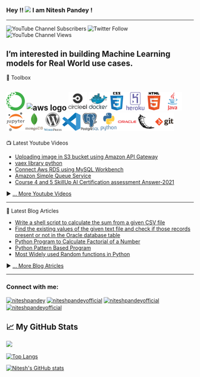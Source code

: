 ### Hey !! <img src="https://github.com/MartinHeinz/MartinHeinz/blob/87592a64404c2fdf98772f6844f4872986a581c7/wave.gif" width="30px">   I am Nitesh Pandey !
---
![YouTube Channel Subscribers](https://img.shields.io/youtube/channel/subscribers/UC31sz4wzeH-6M5aaqEE-hyQ?label=people%20subscribed%20to%20my%20channel&style=social)   ![Twitter Follow](https://img.shields.io/twitter/follow/niteshpandeyof6?label=People%20following%20me%20on%20twitter&style=social)  ![YouTube Channel Views](https://img.shields.io/youtube/channel/views/UC31sz4wzeH-6M5aaqEE-hyQ?label=Total%20views%20on%20my%20channel&style=social)

I’m interested in building Machine Learning models for Real World use cases.
---
:toolbox: Toolbox

<img src="https://github.com/devicons/devicon/blob/master/icons/anaconda/anaconda-original.svg" alt="Anaconda logo" width="50" height="50" /> <img src="https://cdn.cdnlogo.com/logos/a/19/aws.svg" width="50" alt="aws logo" width="50" height="50" /> <img src="https://github.com/devicons/devicon/blob/master/icons/circleci/circleci-plain-wordmark.svg" alt="circleci logo" width="50" height="50" /> <img src="https://github.com/devicons/devicon/blob/master/icons/docker/docker-original-wordmark.svg" width="50" height="50" /><img src="https://github.com/devicons/devicon/blob/master/icons/css3/css3-original-wordmark.svg" alt="CSS logo" width="50" height="50" /><img src="https://github.com/devicons/devicon/blob/master/icons/heroku/heroku-original-wordmark.svg" alt="Heroku logo" width="50" height="50" /><img src="https://github.com/devicons/devicon/blob/master/icons/html5/html5-original-wordmark.svg" alt="HTML logo" width="50" height="50" /><img src="https://github.com/devicons/devicon/blob/master/icons/java/java-original-wordmark.svg" alt="Java logo" width="50" height="50" /><img src="https://github.com/devicons/devicon/blob/master/icons/jupyter/jupyter-original-wordmark.svg" alt="jupyter logo" width="50" height="50" /><img src="https://github.com/devicons/devicon/blob/master/icons/mongodb/mongodb-original-wordmark.svg" alt="mongodb logo" width="50" height="50" /><img src="https://github.com/devicons/devicon/blob/master/icons/wordpress/wordpress-original.svg" alt="wordpress logo" width="50" height="50" /><img src="https://github.com/devicons/devicon/blob/master/icons/vscode/vscode-original.svg" alt="VSCode logo" width="50" height="50" /><img src="https://github.com/devicons/devicon/blob/master/icons/postgresql/postgresql-original-wordmark.svg" alt="postgres logo" width="50" height="50" /><img src="https://github.com/devicons/devicon/blob/master/icons/python/python-original-wordmark.svg" alt="python logo" width="50" height="50" /><img src="https://github.com/devicons/devicon/blob/master/icons/oracle/oracle-original.svg" alt="oracle logo" width="50" height="50" /><img src="https://github.com/devicons/devicon/blob/master/icons/flask/flask-original.svg" alt="Flask logo" width="50" height="50" /><img src="https://github.com/devicons/devicon/blob/master/icons/git/git-original-wordmark.svg" alt="github logo" width="50" height="50" />
---

📺 Latest Youtube Videos

<!-- YOUTUBE-VIDEOS-LIST:START -->
- [Uploading image in S3 bucket using Amazon API Gateway](https://www.youtube.com/watch?v=LLjWSiEBGc0)
- [vaex library python](https://www.youtube.com/watch?v=zq19xERcj98)
- [Connect Aws RDS using MySQL Workbench](https://www.youtube.com/watch?v=zjtqW8cMMuU)
- [Amazon Simple Queue Service](https://www.youtube.com/watch?v=Fyur02xvMJ0)
- [Course 4 and 5 SkillUp AI Certification assessment Answer-2021](https://www.youtube.com/watch?v=JqjEx-aU9EE)
<!-- YOUTUBE-VIDEOS-LIST:END -->

▶ [... More Youtube Videos](https://www.youtube.com/channel/UC31sz4wzeH-6M5aaqEE-hyQ)

---

📙 Latest Blog Articles

<!-- BLOG-POST-LIST:START -->
- [Write a shell script to calculate the sum from a given CSV file](https://cracklogic.com/write-a-shell-script-to-calculate-the-sum-from-a-given-csv-file/?utm_source=rss&utm_medium=rss&utm_campaign=write-a-shell-script-to-calculate-the-sum-from-a-given-csv-file)
- [Find the existing values of the given text file and check if those records present or not in the Oracle database table](https://cracklogic.com/finding-the-existing-values-within-the-text-file-and-check-if-those-records-present-or-not-in-the-oracle-database-table/?utm_source=rss&utm_medium=rss&utm_campaign=finding-the-existing-values-within-the-text-file-and-check-if-those-records-present-or-not-in-the-oracle-database-table)
- [Python Program to Calculate Factorial of a Number](https://cracklogic.com/calculate-the-factorial-of-a-number-using-python-different-function-cracklogic/?utm_source=rss&utm_medium=rss&utm_campaign=calculate-the-factorial-of-a-number-using-python-different-function-cracklogic)
- [Python Pattern Based Program](https://cracklogic.com/python-pattern-based-program/?utm_source=rss&utm_medium=rss&utm_campaign=python-pattern-based-program)
- [Most Widely used Random functions in Python](https://cracklogic.com/most-widely-used-random-functions/?utm_source=rss&utm_medium=rss&utm_campaign=most-widely-used-random-functions)
<!-- BLOG-POST-LIST:END -->

▶ [... More Blog Atricles](https://cracklogic.com/)

 ---
<h3 align="left">Connect with me:</h3>
<p align="left">
<a href="https://twitter.com/niteshpandeyof6" target="blank"><img align="center" src="https://raw.githubusercontent.com/rahuldkjain/github-profile-readme-generator/master/src/images/icons/Social/twitter.svg" alt="niteshpandey" height="30" width="40" /></a>
<a href="https://linkedin.com/in/niteshpandeyofficial" target="blank"><img align="center" src="https://raw.githubusercontent.com/rahuldkjain/github-profile-readme-generator/master/src/images/icons/Social/linked-in-alt.svg" alt="niteshpandeyofficial" height="30" width="40" /></a>
<a href="https://fb.com/niteshpandeyofficial" target="blank"><img align="center" src="https://raw.githubusercontent.com/rahuldkjain/github-profile-readme-generator/master/src/images/icons/Social/facebook.svg" alt="niteshpandeyofficial" height="30" width="40" /></a>
<a href="https://instagram.com/niteshpandeyofficial" target="blank"><img align="center" src="https://raw.githubusercontent.com/rahuldkjain/github-profile-readme-generator/master/src/images/icons/Social/instagram.svg" alt="niteshpandeyofficial" height="30" width="40" /></a>
</p>


 ## &#x1f4c8; My GitHub Stats
 
 ![](https://komarev.com/ghpvc/?username=your-niteshpandeyofficial&style=plastic)

[![Top Langs](https://github-readme-stats.vercel.app/api/top-langs/?username=niteshpandeyofficial&hide=java,html,css,shell,Procfile&theme=radical)](https://github.com/anuraghazra/github-readme-stats)

[![Nitesh's GitHub stats](https://github-readme-stats.vercel.app/api?username=niteshpandeyofficial&theme=radical)](https://github.com/anuraghazra/github-readme-stats)
 
<!--
**niteshpandeyofficial/niteshpandeyofficial** is a ✨ _special_ ✨ repository because its `README.md` (this file) appears on your GitHub profile.

Here are some ideas to get you started:

- 🔭 I’m currently working on ...
- 🌱 I’m currently learning ...
- 👯 I’m looking to collaborate on ...
- 🤔 I’m looking for help with ...
- 💬 Ask me about ...
- 📫 How to reach me: ...
- 😄 Pronouns: ...
- ⚡ Fun fact: ...
-->
